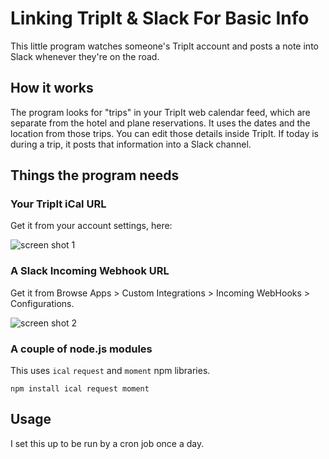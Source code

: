 # Linking TripIt & Slack For Basic Info

This little program watches someone's TripIt account and posts a note into Slack whenever they're on the road.

## How it works

The program looks for "trips" in your TripIt web calendar feed, which are separate from the hotel and plane reservations. It uses the dates and the location from those trips. You can edit those details inside TripIt. If today is during a trip, it posts that information into a Slack channel.

## Things the program needs 

### Your TripIt iCal URL

Get it from your account settings, here:

![screen shot 1](https://github.com/ReallyGoodSmarts/travel-slack-bot/blob/master/images/ScreenShot17.png)

### A Slack Incoming Webhook URL

Get it from Browse Apps > Custom Integrations > Incoming WebHooks > Configurations.

![screen shot 2](https://github.com/ReallyGoodSmarts/travel-slack-bot/blob/master/images/ScreenShot38.png)

### A couple of node.js modules

This uses `ical` `request` and `moment` npm libraries.

```
npm install ical request moment 
```

## Usage

I set this up to be run by a cron job once a day.


